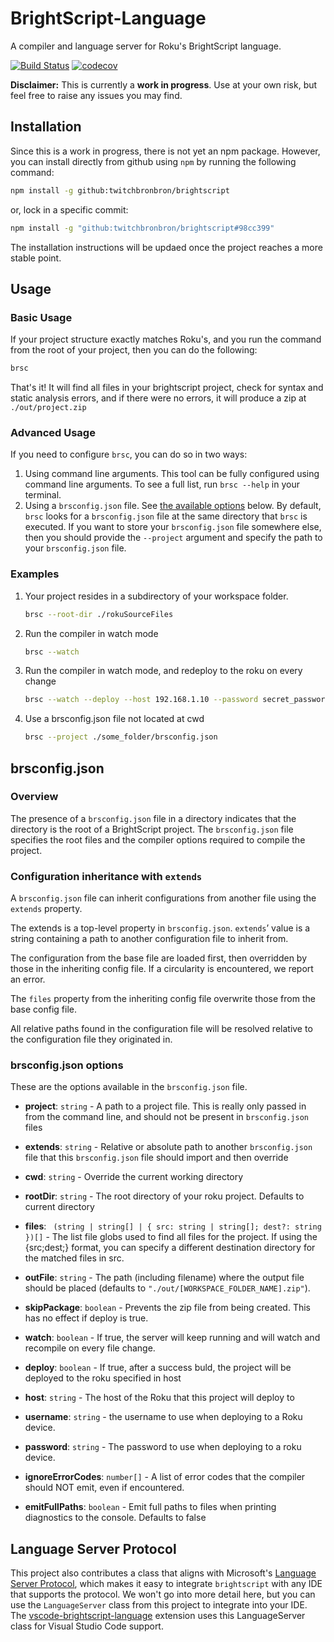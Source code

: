 # BrightScript-Language

A compiler and language server for Roku's BrightScript language. 

[![Build Status](https://travis-ci.org/TwitchBronBron/brightscript.svg?branch=master)](https://travis-ci.org/TwitchBronBron/brightscript)
[![codecov](https://codecov.io/gh/TwitchBronBron/brightscript/branch/master/graph/badge.svg)](https://codecov.io/gh/TwitchBronBron/brightscript)

 **Disclaimer:** This is currently a **work in progress**. Use at your own risk, but feel free to raise any issues you may find. 

## Installation

Since this is a work in progress, there is not yet an npm package. However, you can install directly from github using `npm` by running the following command:

```bash
npm install -g github:twitchbronbron/brightscript
```

or, lock in a specific commit:

```bash
npm install -g "github:twitchbronbron/brightscript#98cc399"
```

The installation instructions will be updaed once the project reaches a more stable point.

## Usage

### Basic Usage

If your project structure exactly matches Roku's, and you run the command from the root of your project, then you can do the following: 

```bash
brsc 
```

That's it! It will find all files in your brightscript project, check for syntax and static analysis errors, and if there were no errors, it will produce a zip at `./out/project.zip`

### Advanced Usage

If you need to configure `brsc`, you can do so in two ways: 

1. Using command line arguments. 
    This tool can be fully configured using command line arguments. To see a full list, run `brsc --help` in your terminal.
2. Using a `brsconfig.json` file. See [the available options](#brsconfig.json-options) below. 
    By default, `brsc` looks for a `brsconfig.json` file at the same directory that `brsc` is executed. If you want to store your `brsconfig.json` file somewhere else, then you should provide the `--project` argument and specify the path to your `brsconfig.json` file. 

### Examples

1. Your project resides in a subdirectory of your workspace folder. 

    ```bash
    brsc --root-dir ./rokuSourceFiles
    ```
2. Run the compiler in watch mode

    ```bash
    brsc --watch
    ```

3. Run the compiler in watch mode, and redeploy to the roku on every change
    ```bash
    brsc --watch --deploy --host 192.168.1.10 --password secret_password
    ```
4. Use a brsconfig.json file not located at cwd
    ```bash
    brsc --project ./some_folder/brsconfig.json
    ```
## brsconfig.json

### Overview
The presence of a `brsconfig.json` file in a directory indicates that the directory is the root of a BrightScript project. The `brsconfig.json` file specifies the root files and the compiler options required to compile the project.

### Configuration inheritance with `extends`

A `brsconfig.json` file can inherit configurations from another file using the `extends` property.

The extends is a top-level property in `brsconfig.json`. `extends`’ value is a string containing a path to another configuration file to inherit from.

The configuration from the base file are loaded first, then overridden by those in the inheriting config file. If a circularity is encountered, we report an error.

The `files` property from the inheriting config file overwrite those from the base config file.

All relative paths found in the configuration file will be resolved relative to the configuration file they originated in.


### brsconfig.json options

These are the options available in the `brsconfig.json` file. 

 - **project**: `string` - A path to a project file. This is really only passed in from the command line, and should not be present in `brsconfig.json` files

 - **extends**: `string` - Relative or absolute path to another `brsconfig.json` file that this `brsconfig.json` file should import and then override

 - **cwd**: `string` - Override the current working directory

 - **rootDir**: `string` - The root directory of your roku project. Defaults to current directory

 - **files**: ` (string | string[] | { src: string | string[]; dest?: string })[]` - The list file globs used to find all files for the project. If using the {src;dest;} format, you can specify a different destination directory for the matched files in src. 

 - **outFile**: `string` -  The path (including filename) where the output file should be placed (defaults to `"./out/[WORKSPACE_FOLDER_NAME].zip"`).
 
 - **skipPackage**: `boolean` - Prevents the zip file from being created. This has no effect if deploy is true. 

 - **watch**: `boolean` -  If true, the server will keep running and will watch and recompile on every file change.

 - **deploy**: `boolean` -  If true, after a success buld, the project will be deployed to the roku specified in host

 - **host**: `string` -  The host of the Roku that this project will deploy to

 - **username**: `string` - the username to use when deploying to a Roku device.

 - **password**: `string` - The password to use when deploying to a roku device.

 - **ignoreErrorCodes**: `number[]` - A list of error codes that the compiler should NOT emit, even if encountered. 

 - **emitFullPaths**: `boolean` -  Emit full paths to files when printing diagnostics to the console. Defaults to false

## Language Server Protocol

This project also contributes a class that aligns with Microsoft's [Language Server Protocol](https://microsoft.github.io/language-server-protocol/), which makes it easy to integrate `brightscript` with any IDE that supports the protocol. We won't go into more detail here, but you can use the `LanguageServer` class from this project to integrate into your IDE. The [vscode-brightscript-language](https://github.com/twitchbronbron/vscode-brightscript-language) extension uses this LanguageServer class for Visual Studio Code support. 